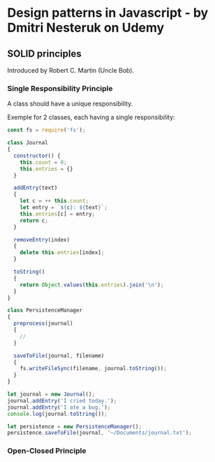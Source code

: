# Design patterns in Javascript - by Dmitri Nesteruk on Udemy

## SOLID principles
Introduced by Robert C. Martin (Uncle Bob).

### Single Responsibility Principle
A class should have a unique responsibility.

Exemple for 2 classes, each having a single responsibility:
```js
const fs = require('fs');

class Journal
{
  constructor() {
    this.count = 0;
    this.entries = {}
  }

  addEntry(text)
  {
    let c = ++ this.count;
    let entry = `${c}: ${text}`;
    this.entries[c] = entry;
    return c;
  }

  removeEntry(index)
  {
    delete this.entries[index];
  }

  toString()
  {
    return Object.values(this.entries).join('\n');
  }
}

class PersistenceManager
{
  preprocess(journal)
  {
    //
  }

  saveToFile(journal, filename)
  {
    fs.writeFileSync(filename, journal.toString());
  }
}

let journal = new Journal();
journal.addEntry('I cried today.');
journal.addEntry('I ate a bug.');
console.log(journal.toString());

let persistence = new PersistenceManager();
persistence.saveToFile(journal, '~/Documents/journal.txt');
```

### Open-Closed Principle
